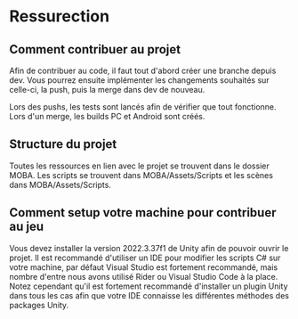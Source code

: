 # Ressurection

## Comment contribuer au projet

Afin de contribuer au code, il faut tout d'abord créer une branche depuis dev. Vous pourrez ensuite implémenter les changements souhaités sur celle-ci, la push, puis la merge dans dev de nouveau.

Lors des pushs, les tests sont lancés afin de vérifier que tout fonctionne. Lors d'un merge, les builds PC et Android sont créés.

## Structure du projet

Toutes les ressources en lien avec le projet se trouvent dans le dossier MOBA. Les scripts se trouvent dans MOBA/Assets/Scripts et les scènes dans MOBA/Assets/Scripts.

## Comment setup votre machine pour contribuer au jeu

Vous devez installer la version 2022.3.37f1 de Unity afin de pouvoir ouvrir le projet. Il est recommandé d'utiliser un IDE pour modifier les scripts C# sur votre machine, par défaut Visual Studio est fortement recommandé, mais nombre d'entre nous avons utilisé Rider ou Visual Studio Code à la place. Notez cependant qu'il est fortement recommandé d'installer un plugin Unity dans tous les cas afin que votre IDE connaisse les différentes méthodes des packages Unity.
